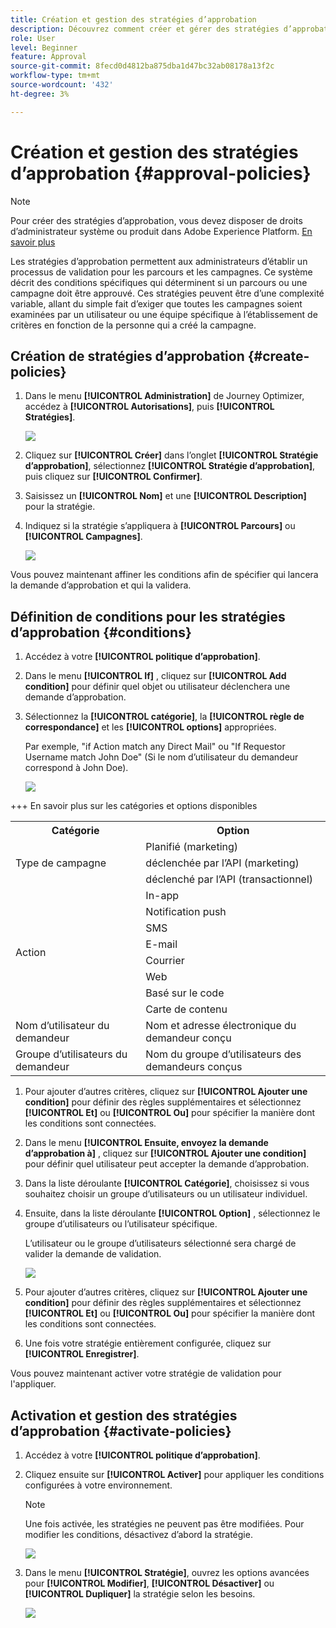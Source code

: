 ```yaml
---
title: Création et gestion des stratégies d’approbation
description: Découvrez comment créer et gérer des stratégies d’approbation.
role: User
level: Beginner
feature: Approval
source-git-commit: 8fecd0d4812ba875dba1d47bc32ab08178a13f2c
workflow-type: tm+mt
source-wordcount: '432'
ht-degree: 3%

---
```



# Création et gestion des stratégies d’approbation {#approval-policies}

>[!NOTE]
>
>Pour créer des stratégies d’approbation, vous devez disposer de droits d’administrateur système ou produit dans Adobe Experience Platform. [En savoir plus](https://experienceleague.adobe.com/en/docs/experience-platform/access-control/home)

Les stratégies d’approbation permettent aux administrateurs d’établir un processus de validation pour les parcours et les campagnes. Ce système décrit des conditions spécifiques qui déterminent si un parcours ou une campagne doit être approuvé. Ces stratégies peuvent être d’une complexité variable, allant du simple fait d’exiger que toutes les campagnes soient examinées par un utilisateur ou une équipe spécifique à l’établissement de critères en fonction de la personne qui a créé la campagne.

## Création de stratégies d’approbation {#create-policies}

1. Dans le menu **[!UICONTROL Administration]** de Journey Optimizer, accédez à **[!UICONTROL Autorisations]**, puis **[!UICONTROL Stratégies]**.

   ![](assets/policy_create_1.png)

1. Cliquez sur **[!UICONTROL Créer]** dans l’onglet **[!UICONTROL Stratégie d’approbation]**, sélectionnez **[!UICONTROL Stratégie d’approbation]**, puis cliquez sur **[!UICONTROL Confirmer]**.

1. Saisissez un **[!UICONTROL Nom]** et une **[!UICONTROL Description]** pour la stratégie.

1. Indiquez si la stratégie s’appliquera à **[!UICONTROL Parcours]** ou **[!UICONTROL Campagnes]**.

   ![](assets/policy_create_2.png)

Vous pouvez maintenant affiner les conditions afin de spécifier qui lancera la demande d’approbation et qui la validera.

## Définition de conditions pour les stratégies d’approbation {#conditions}

1. Accédez à votre **[!UICONTROL politique d’approbation]**.

1. Dans le menu **[!UICONTROL If]** , cliquez sur **[!UICONTROL Add condition]** pour définir quel objet ou utilisateur déclenchera une demande d’approbation.

1. Sélectionnez la **[!UICONTROL catégorie]**, la **[!UICONTROL règle de correspondance]** et les **[!UICONTROL options]** appropriées.

   Par exemple, &quot;if Action match any Direct Mail&quot; ou &quot;If Requestor Username match John Doe&quot; (Si le nom d’utilisateur du demandeur correspond à John Doe).

   ![](assets/policy_condition_1.png)

+++ En savoir plus sur les catégories et options disponibles
   <table>
    <tr>
      <th>Catégorie</th>
      <th>Option</th>
    </tr>
    <tr>
      <td rowspan="3">Type de campagne</td>
      <td>Planifié (marketing)</td>
    </tr>
    <tr>
    <td>déclenchée par l’API (marketing)</td>
    </tr>
    <tr>
    <td>déclenché par l’API (transactionnel)</td>
    </tr>
    <tr>
    <td rowspan="8">Action</td>
    <td>In-app</td>
    </tr>
    <tr>
    <td>Notification push</td>
   </tr>
    <tr>
    <td>SMS</td>
    </tr>
    <tr>
    <td>E-mail</td>
    </tr>
    <tr>
    <td>Courrier</td>
    </tr>
    <tr>
    <td>Web</td>
    </tr>
    <tr>
    <td>Basé sur le code</td>
    </tr>
    <tr>
    <td>Carte de contenu</td>
    </tr>
    <tr>
    <td>Nom d’utilisateur du demandeur</td>
    <td>Nom et adresse électronique du demandeur conçu</td>
    </tr>
    <tr>
    <td>Groupe d’utilisateurs du demandeur</td>
    <td>Nom du groupe d’utilisateurs des demandeurs conçus</td>
    </tr>
    </table>


1. Pour ajouter d’autres critères, cliquez sur **[!UICONTROL Ajouter une condition]** pour définir des règles supplémentaires et sélectionnez **[!UICONTROL Et]** ou **[!UICONTROL Ou]** pour spécifier la manière dont les conditions sont connectées.

1. Dans le menu **[!UICONTROL Ensuite, envoyez la demande d’approbation à]** , cliquez sur **[!UICONTROL Ajouter une condition]** pour définir quel utilisateur peut accepter la demande d’approbation.

1. Dans la liste déroulante **[!UICONTROL Catégorie]**, choisissez si vous souhaitez choisir un groupe d’utilisateurs ou un utilisateur individuel.

1. Ensuite, dans la liste déroulante **[!UICONTROL Option]** , sélectionnez le groupe d’utilisateurs ou l’utilisateur spécifique.

   L’utilisateur ou le groupe d’utilisateurs sélectionné sera chargé de valider la demande de validation.

   ![](assets/policy_condition_2.png)

1. Pour ajouter d’autres critères, cliquez sur **[!UICONTROL Ajouter une condition]** pour définir des règles supplémentaires et sélectionnez **[!UICONTROL Et]** ou **[!UICONTROL Ou]** pour spécifier la manière dont les conditions sont connectées.

1. Une fois votre stratégie entièrement configurée, cliquez sur **[!UICONTROL Enregistrer]**.

Vous pouvez maintenant activer votre stratégie de validation pour l&#39;appliquer.

## Activation et gestion des stratégies d’approbation {#activate-policies}

1. Accédez à votre **[!UICONTROL politique d’approbation]**.

1. Cliquez ensuite sur **[!UICONTROL Activer]** pour appliquer les conditions configurées à votre environnement.

   >[!NOTE]
   >
   >Une fois activée, les stratégies ne peuvent pas être modifiées. Pour modifier les conditions, désactivez d’abord la stratégie.

   ![](assets/policy_activate_1.png)

1. Dans le menu **[!UICONTROL Stratégie]**, ouvrez les options avancées pour **[!UICONTROL Modifier]**, **[!UICONTROL Désactiver]** ou **[!UICONTROL Dupliquer]** la stratégie selon les besoins.

   ![](assets/policy_activate_2.png)


